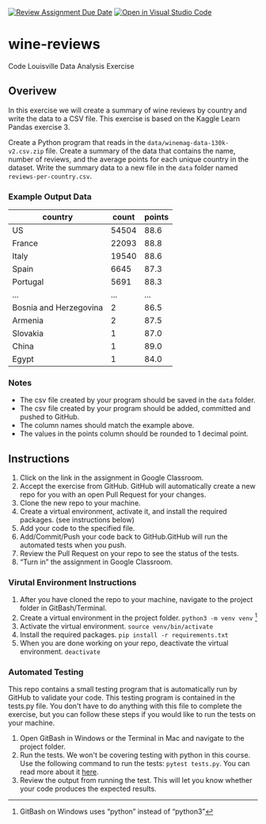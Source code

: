 [![Review Assignment Due Date](https://classroom.github.com/assets/deadline-readme-button-24ddc0f5d75046c5622901739e7c5dd533143b0c8e959d652212380cedb1ea36.svg)](https://classroom.github.com/a/cTZr8joM)
[![Open in Visual Studio Code](https://classroom.github.com/assets/open-in-vscode-718a45dd9cf7e7f842a935f5ebbe5719a5e09af4491e668f4dbf3b35d5cca122.svg)](https://classroom.github.com/online_ide?assignment_repo_id=11800554&assignment_repo_type=AssignmentRepo)
# wine-reviews
Code Louisville Data Analysis Exercise


## Overivew

In this exercise we will create a summary of wine reviews by country and write
the data to a CSV file. This exercise is based on the Kaggle Learn Pandas 
exercise 3.

Create a Python program that reads in the `data/winemag-data-130k-v2.csv.zip` 
file. Create a summary of the data that contains the name, number of reviews, 
and the average points for each unique country in the dataset. Write the summary
data to a new file in the `data` folder named `reviews-per-country.csv`.

### Example Output Data

| country | count | points |
| ------- | ----- | ------ |
| US | 54504 | 88.6 |
| France | 22093 | 88.8 |
| Italy | 19540 | 88.6 |
| Spain | 6645 | 87.3 |
| Portugal | 5691 | 88.3 |
| ... | ... | ... |
| Bosnia and Herzegovina | 2 | 86.5 |
| Armenia | 2 | 87.5 |
| Slovakia | 1 | 87.0 |
| China | 1 | 89.0 |
| Egypt | 1 | 84.0 |

### Notes
- The csv file created by your program should be saved in the `data` folder.
- The csv file created by your program should be added, committed and pushed 
to GitHub.
- The column names should match the example above.
- The values in the points column should be rounded to 1 decimal point.


## Instructions
1. Click on the link in the assignment in Google Classroom.
1. Accept the exercise from GitHub. GitHub will automatically create a new repo 
for you with an open Pull Request for your changes.
1. Clone the new repo to your machine.
1. Create a virtual environment, activate it, and install the required packages. 
(see instructions below)
1. Add your code to the specified file.
1. Add/Commit/Push your code back to GitHub.GitHub will run the automated tests 
when you push.
1. Review the Pull Request on your repo to see the status of the tests.
1. “Turn in” the assignment in Google Classroom.

### Virutal Environment Instructions

1. After you have cloned the repo to your machine, navigate to the project 
folder in GitBash/Terminal.
1. Create a virtual environment in the project folder. `python3 -m venv venv` [^1]
1. Activate the virtual environment. `source venv/bin/activate`
1. Install the required packages. `pip install -r requirements.txt`
1. When you are done working on your repo, deactivate the virtual environment. 
`deactivate`

[^1]: GitBash on Windows uses “python” instead of “python3”

### Automated Testing

This repo contains a small testing program that is automatically run by GitHub 
to validate your code. This testing program is contained in the tests.py file. 
You don't have to do anything with this file to complete the exercise, but 
you can follow these steps if you would like to run the tests on your machine.

1. Open GitBash in Windows or the Terminal in Mac and navigate to the project 
folder.
1. Run the tests. We won't be covering testing with python in this course. Use 
the following command to run the tests: `pytest tests.py`. You can read more 
about it [here](https://realpython.com/python-testing/).
1. Review the output from running the test. This will let you know whether your 
code produces the expected results.